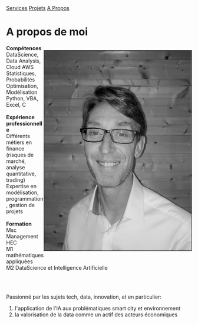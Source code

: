 <div>
<a href="./index.html">Services</a>
<a href="./projets.html">Projets</a>
<a href="./apropos.html">A Propos</a>
</div>

# A propos de moi

<div>
    <p style="float: right;"><img src="./images/FredericFerriere_2_bw.jpg" width="400px" border="1px"></p>
    <p>
    <b>Compétences</b><br>
    DataScience, Data Analysis, Cloud AWS<br>
    Statistiques, Probabilités Optimisation, Modélisation<br>
    Python, VBA, Excel, C<br><br>
    <b>Expérience professionnelle</b><br>  
    Différents métiers en finance (risques de marché, analyse quantitative, trading)<br>
    Expertise en modélisation, programmation, gestion de projets<br><br>
    <b>Formation</b><br>
    Msc Management HEC<br>
    M1 mathématiques appliquées <br>
    M2 DataScience et Intelligence Artificielle<br><br>
</p><br>
</div>

Passionné par les sujets tech, data, innovation, et en particulier:  
1) l'application de l'IA aux problématiques smart city et environnement  
2) la valorisation de la data comme un actif des acteurs économiques
